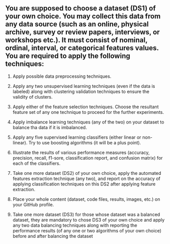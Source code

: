 ## You are supposed to choose a dataset (DS1) of your own choice. You may collect this data from any data source (such as an online, physical archive, survey or review papers, interviews, or workshops etc.). It must consist of nominal, ordinal, interval, or categorical features values. You are required to apply the following techniques:

1.	Apply possible data preprocessing techniques.
   
2.	Apply any two unsupervised learning techniques (even if the data is labeled) along with clustering validation techniques to ensure the validity of clusters.
   
3.	Apply either of the feature selection techniques. Choose the resultant feature set of any one technique to proceed for the further experiments.
    
4.	Apply imbalance learning techniques (any of the two) on your dataset to balance tha data if it is imbalanced.
   
5.	Apply any five supervised learning classifiers (either linear or non-linear). Try to use boosting algorithms (it will be a plus point).
   
6.	Illustrate the results of various performance measures (accuracy, precision, recall, f1-sore, classification report, and confusion matrix) for each of the classifiers.
   
7.	Take one more dataset (DS2) of your own choice, apply the automated features extraction technique (any two), and report on the accuracy of applying classification techniques on this DS2 after applying feature extraction.
   
8.	Place your whole content (dataset, code files, results, images, etc.) on your GitHub profile.
   
9.	Take one more dataset (DS3) for those whose dataset was a balanced dataset, they are mandatory to chose DS3 of your own choice and apply any two data balancing techniques along with reporting the performance results (of any one or two algorithms of your own choice) before and after balancing the dataset
